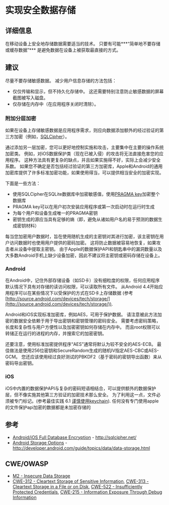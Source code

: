 # 实现安全数据存储

## 详细信息

在移动设备上安全地存储数据需要适当的技术。 只要有可能***“简单地不要存储或缓存数据”*** 是避免数据在设备上被获取最直接的方式。

## 建议

尽量不要存储敏感数据。 减少用户信息存储的方法包括：

* 仅仅传输和显示，但不持久化存储中。 这还需要特别注意防止敏感数据的屏幕截图被写入磁盘。
* 仅存储在内存中（在应用程序关闭时清除）。

### 附加分层加密
如果在设备上存储敏感数据是应用程序需求，则应向数据添加额外的经过验证的第三方加密（例如，[SQLCipher](https://www.zetetic.net/sqlcipher/)）。

通过添加另一层加密，您可以更好地控制实施和攻击，主要集中在主要的操作系统加密类。 例如，对iOS数据保护类（现在已被入侵）的攻击将无法直接危害您的应用程序。 这种方法具有更复杂的缺点，并且如果实施得不好，实际上会减少安全系数。 如果您不确定是否包括经过验证的第三方加密库，Apple和Android的通用加密库提供了许多标准加密功能，如果使用得当，可以提供相当安全的加密实现。

下面是一些方法：

 * 使用SQLCipher在SQLite数据库中加密敏感值，使用[PRAGMA key](https://www.zetetic.net/sqlcipher/sqlcipher-api/#key)加密整个数据库
 * PRAGMA key可以在用户初次安装应用程序或第一次启动时在运行时生成
 * 为每个用户和设备生成唯一的PRAGMA密钥
 * 密钥生成的源应当具有足够的熵（即，避免从诸如用户名的易于预测的数据生成密钥材料）

每当您加密用户数据时，旨在使用随机生成的主密钥对其进行加密，该主密钥在用户访问数据时也使用用户提供的密码加密。 这将防止数据被容易地恢复，如果攻击者从设备中提取主密钥。 由于Apple的数据保护API和钥匙串中的漏洞数量以及大多数Android手机上缺少设备加密，因此不建议将主密钥或密码存储在设备上。

### Android
在Android中，记住外部存储设备（如SD卡）没有细粒度的权限，任何应用程序默认情况下具有对存储的读访问权限，可以读取所有文件。 从Android 4.4开始应用程序可以在某些情况下以受保护的方式在SD卡上存储数据 (参考 [http://source.android.com/devices/tech/storage/](http://source.android.com/devices/tech/storage/)).

Android和iOS实现标准加密库，例如AES，可用于保护数据。 请注意被此方法加密的数据安全依赖于用于导出密钥和密钥管理的密码安全。 需要考虑密码策略，长度和复杂性与用户方便性以及加密密钥如何存储在内存中。 而且root权限可以转储正在运行的进程的内存，并搜索它的加密密钥。

还要注意，使用标准加密提供程序“AES”通常将默认为较不安全的AES-ECB。 最佳做法是使用256位密钥和SecureRandom生成的随机IV指定AES-CBC或AES-GCM。 您还应该使用经过良好测试的PBKDF2（基于密码的密钥导出函数）来从密码导出密钥。

### iOS

iOS中内置的数据保护API与复杂的密码短语相结合，可以提供额外的数据保护层，但不像实施其他第三方验证的加密技术那么安全。 为了利用这一点，文件必须被专门标记。(参考最佳实践 6.1 [谨慎使用keychain](/iOS/use-the-keychain-carefully)). 任何没有专门使用apple 的文件保护api加密的数据都是未加密存储的

## 参考

 * [Android/iOS Full Database Encryption](http://sqlcipher.net/) - http://sqlcipher.net/
 * [Android Storage Options](http://developer.android.com/guide/topics/data/data-storage.html) - http://developer.android.com/guide/topics/data/data-storage.html

## CWE/OWASP

* [M2 - Insecure Data Storage](https://www.owasp.org/index.php/Mobile_Top_10_2016-M2-Insecure_Data_Storage)
* [CWE-312 - Cleartext Storage of Sensitive Information](http://cwe.mitre.org/data/definitions/312.html), [CWE-313 - Cleartext Storage in a File or on Disk](http://cwe.mitre.org/data/definitions/313.html), [CWE-522 - Insufficiently Protected Credentials](http://cwe.mitre.org/data/definitions/522.html), [CWE-215 - Information Exposure Through Debug Information](http://cwe.mitre.org/data/definitions/215.html)
